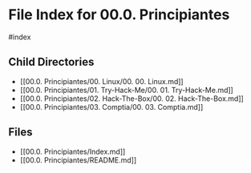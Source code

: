 # File Index for 00.0. Principiantes
#index

## Child Directories

- [[00.0. Principiantes/00. Linux/00. 00. Linux.md]]
- [[00.0. Principiantes/01. Try-Hack-Me/00. 01. Try-Hack-Me.md]]
- [[00.0. Principiantes/02. Hack-The-Box/00. 02. Hack-The-Box.md]]
- [[00.0. Principiantes/03. Comptia/00. 03. Comptia.md]]

## Files

- [[00.0. Principiantes/Index.md]]
- [[00.0. Principiantes/README.md]]
